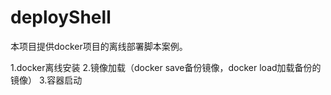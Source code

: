 # deployShell

本项目提供docker项目的离线部署脚本案例。

1.docker离线安装
2.镜像加载（docker save备份镜像，docker load加载备份的镜像）
3.容器启动
